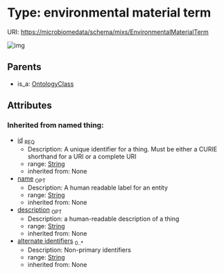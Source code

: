
# Type: environmental material term




URI: [https://microbiomedata/schema/mixs/EnvironmentalMaterialTerm](https://microbiomedata/schema/mixs/EnvironmentalMaterialTerm)


![img](http://yuml.me/diagram/nofunky;dir:TB/class/\[OntologyClass]^-\[EnvironmentalMaterialTerm&#124;id(i):string;name(i):string%20%3F;description(i):string%20%3F;alternate_identifiers(i):string%20*])

## Parents

 *  is_a: [OntologyClass](OntologyClass.md)

## Attributes


### Inherited from named thing:

 * [id](id.md)  <sub>REQ</sub>
    * Description: A unique identifier for a thing. Must be either a CURIE shorthand for a URI or a complete URI
    * range: [String](types/String.md)
    * inherited from: None
 * [name](name.md)  <sub>OPT</sub>
    * Description: A human readable label for an entity
    * range: [String](types/String.md)
    * inherited from: None
 * [description](description.md)  <sub>OPT</sub>
    * Description: a human-readable description of a thing
    * range: [String](types/String.md)
    * inherited from: None
 * [alternate identifiers](alternate_identifiers.md)  <sub>0..*</sub>
    * Description: Non-primary identifiers
    * range: [String](types/String.md)
    * inherited from: None
